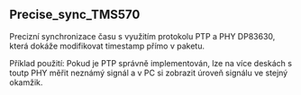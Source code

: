 ## Precise_sync_TMS570

Precizní synchronizace času s využitím protokolu PTP a PHY DP83630, která dokáže modifikovat timestamp přímo v paketu.

Příklad použití:
Pokud je PTP správně implementován, lze na více deskách s toutp PHY měřit neznámý signál a v PC si zobrazit úroveň signálu ve stejný okamžik.

